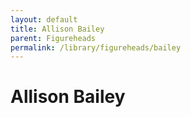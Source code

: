 ```yaml
---
layout: default
title: Allison Bailey
parent: Figureheads
permalink: /library/figureheads/bailey
---
```


# Allison Bailey
